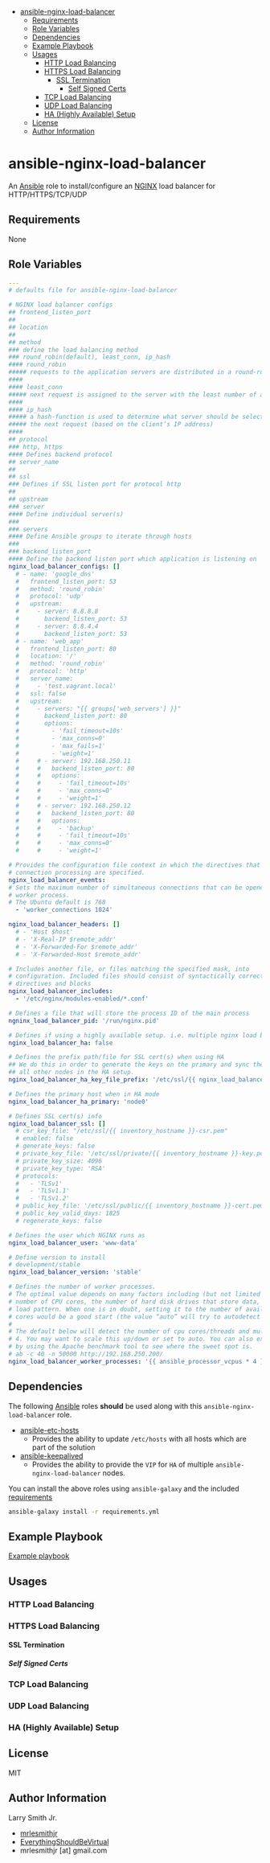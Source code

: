 <!-- START doctoc generated TOC please keep comment here to allow auto update -->

<!-- DON'T EDIT THIS SECTION, INSTEAD RE-RUN doctoc TO UPDATE -->

<!-- DON'T EDIT THIS SECTION, INSTEAD RE-RUN doctoc TO UPDATE -->

-   [ansible-nginx-load-balancer](#ansible-nginx-load-balancer)
    -   [Requirements](#requirements)
    -   [Role Variables](#role-variables)
    -   [Dependencies](#dependencies)
    -   [Example Playbook](#example-playbook)
    -   [Usages](#usages)
        -   [HTTP Load Balancing](#http-load-balancing)
        -   [HTTPS Load Balancing](#https-load-balancing)
            -   [SSL Termination](#ssl-termination)
                -   [Self Signed Certs](#self-signed-certs)
        -   [TCP Load Balancing](#tcp-load-balancing)
        -   [UDP Load Balancing](#udp-load-balancing)
        -   [HA (Highly Available) Setup](#ha-highly-available-setup)
    -   [License](#license)
    -   [Author Information](#author-information)

<!-- END doctoc generated TOC please keep comment here to allow auto update -->

# ansible-nginx-load-balancer

An [Ansible](https://www.ansible.com) role to install/configure an [NGINX](https://nginx.org) load balancer for HTTP/HTTPS/TCP/UDP

## Requirements

None

## Role Variables

```yaml
---
# defaults file for ansible-nginx-load-balancer

# NGINX load balancer configs
## frontend_listen_port
##
## location
##
## method
### define the load balancing method
### round_robin(default), least_conn, ip_hash
#### round_robin
##### requests to the application servers are distributed in a round-robin fashion
####
#### least_conn
##### next request is assigned to the server with the least number of active connections
####
#### ip_hash
##### a hash-function is used to determine what server should be selected for
##### the next request (based on the client’s IP address)
####
## protocol
### http, https
#### Defines backend protocol
## server_name
##
## ssl
### Defines if SSL listen port for protocol http
##
## upstream
### server
#### Define individual server(s)
###
### servers
#### Define Ansible groups to iterate through hosts
###
### backend_listen_port
#### Define the backend listen port which application is listening on
nginx_load_balancer_configs: []
  # - name: 'google_dns'
  #   frontend_listen_port: 53
  #   method: 'round_robin'
  #   protocol: 'udp'
  #   upstream:
  #     - server: 8.8.8.8
  #       backend_listen_port: 53
  #     - server: 8.8.4.4
  #       backend_listen_port: 53
  # - name: 'web_app'
  #   frontend_listen_port: 80
  #   location: '/'
  #   method: 'round_robin'
  #   protocol: 'http'
  #   server_name:
  #     - 'test.vagrant.local'
  #   ssl: false
  #   upstream:
  #     - servers: "{{ groups['web_servers'] }}"
  #       backend_listen_port: 80
  #       options:
  #         - 'fail_timeout=10s'
  #         - 'max_conns=0'
  #         - 'max_fails=1'
  #         - 'weight=1'
  #     # - server: 192.168.250.11
  #     #   backend_listen_port: 80
  #     #   options:
  #     #     - 'fail_timeout=10s'
  #     #     - 'max_conns=0'
  #     #     - 'weight=1'
  #     # - server: 192.168.250.12
  #     #   backend_listen_port: 80
  #     #   options:
  #     #     - 'backup'
  #     #     - 'fail_timeout=10s'
  #     #     - 'max_conns=0'
  #     #     - 'weight=1'

# Provides the configuration file context in which the directives that affect
# connection processing are specified.
nginx_load_balancer_events:
# Sets the maximum number of simultaneous connections that can be opened by a
# worker process.
# The Ubuntu default is 768
  - 'worker_connections 1024'

nginx_load_balancer_headers: []
  # - 'Host $host'
  # - 'X-Real-IP $remote_addr'
  # - 'X-Forwarded-For $remote_addr'
  # - 'X-Forwarded-Host $remote_addr'

# Includes another file, or files matching the specified mask, into
# configuration. Included files should consist of syntactically correct
# directives and blocks
nginx_load_balancer_includes:
  - '/etc/nginx/modules-enabled/*.conf'

# Defines a file that will store the process ID of the main process
ngninx_load_balancer_pid: '/run/nginx.pid'

# Defines if using a highly available setup. i.e. multiple nginx load balancers
nginx_load_balancer_ha: false

# Defines the prefix path/file for SSL cert(s) when using HA
## We do this in order to generate the keys on the primary and sync the keys to
## all other nodes in the HA setup.
nginx_load_balancer_ha_key_file_prefix: '/etc/ssl/{{ nginx_load_balancer_ha_primary }}'

# Defines the primary host when in HA mode
nginx_load_balancer_ha_primary: 'node0'

# Defines SSL cert(s) info
nginx_load_balancer_ssl: []
  # csr_key_file: "/etc/ssl/{{ inventory_hostname }}-csr.pem"
  # enabled: false
  # generate_keys: false
  # private_key_file: '/etc/ssl/private/{{ inventory_hostname }}-key.pem'
  # private_key_size: 4096
  # private_key_type: 'RSA'
  # protocols:
  #   - 'TLSv1'
  #   - 'TLSv1.1'
  #   - 'TLSv1.2'
  # public_key_file: '/etc/ssl/public/{{ inventory_hostname }}-cert.pem'
  # public_key_valid_days: 1825
  # regenerate_keys: false

# Defines the user which NGINX runs as
nginx_load_balancer_user: 'www-data'

# Define version to install
# development/stable
nginx_load_balancer_version: 'stable'

# Defines the number of worker processes.
# The optimal value depends on many factors including (but not limited to) the
# number of CPU cores, the number of hard disk drives that store data, and
# load pattern. When one is in doubt, setting it to the number of available CPU
# cores would be a good start (the value “auto” will try to autodetect it).
#
# The default below will detect the number of cpu cores/threads and multiply by
# 4. You may want to scale this up/down or set to auto. You can also experiment
# by using the Apache benchmark tool to see where the sweet spot is.
# ab -c 40 -n 50000 http://192.168.250.200/
nginx_load_balancer_worker_processes: '{{ ansible_processor_vcpus * 4 }}'
```

## Dependencies

The following [Ansible](https://www.ansible.com) roles **should** be used along
with this `ansible-nginx-load-balancer` role.

-   [ansible-etc-hosts](https://github.com/mrlesmithjr/ansible-etc-hosts)
    -   Provides the ability to update `/etc/hosts` with all hosts which are part of the solution
-   [ansible-keepalived](https://github.com/mrlesmithjr/ansible-keepalived)
    -   Provides the ability to provide the `VIP` for `HA` of multiple `ansible-nginx-load-balancer` nodes.

You can install the above roles using `ansible-galaxy` and the included [requirements](./requirements.yml)

```bash
ansible-galaxy install -r requirements.yml
```

## Example Playbook

[Example playbook](./playbook.yml)

## Usages

### HTTP Load Balancing

### HTTPS Load Balancing

#### SSL Termination

##### Self Signed Certs

### TCP Load Balancing

### UDP Load Balancing

### HA (Highly Available) Setup

## License

MIT

## Author Information

Larry Smith Jr.

-   [mrlesmithjr](https://www.twitter.com/mrlesmithjr)
-   [EverythingShouldBeVirtual](http://www.everythingshouldbevirtual.com)
-   mrlesmithjr [at] gmail.com
